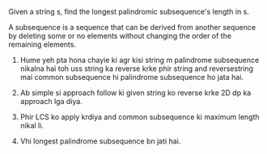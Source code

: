 Given a string s, find the longest palindromic subsequence's length in s.

A subsequence is a sequence that can be derived from another sequence by deleting some or no elements without changing the order of the remaining elements.

<!-- Approach -->

1. Hume yeh pta hona chayie ki agr kisi string m palindrome subsequence nikalna hai toh uss string ka reverse krke phir string and reversestring mai common subsequence hi palindrome subsequence ho jata hai.

2. Ab simple si approach follow ki given string ko reverse krke 2D dp ka approach lga diya.

3. Phir LCS ko apply krdiya and common subsequence ki maximum length nikal li.

4. Vhi longest palindrome subsequence bn jati hai.